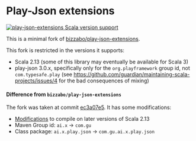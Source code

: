 Play-Json extensions
==========================

[![play-json-extensions Scala version support](https://index.scala-lang.org/guardian/play-json-extensions/play-json-extensions/latest.svg)](https://index.scala-lang.org/guardian/play-json-extensions/play-json-extensions)

This is a minimal fork of [bizzabo/play-json-extensions](https://github.com/bizzabo/play-json-extensions).

This fork is restricted in the versions it supports:

* Scala 2.13 (some of this library may eventually be available for Scala 3)
* play-json 3.0.x, specifically only for the `org.playframework` group id, not `com.typesafe.play`
  (see https://github.com/guardian/maintaining-scala-projects/issues/4 for the bad consequences of mixing)

#### Difference from `bizzabo/play-json-extensions`

The fork was taken at commit [ec3a07e5](https://github.com/bizzabo/play-json-extensions/commit/ec3a07e5a0953ead7bb70f604bd626bb2bda2f69).
It has some modifications:

* [Modifications](https://github.com/scala/bug/issues/12862#issuecomment-1799369339) to compile on later
versions of Scala 2.13
* Maven Group id: `ai.x` → `com.gu`
* Class package: `ai.x.play.json` → `com.gu.ai.x.play.json`
